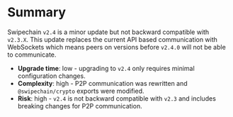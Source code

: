 # Summary

Swipechain `v2.4` is a minor update but not backward compatible with `v2.3.X`. This update replaces the current API based communication with WebSockets which means peers on versions before `v2.4.0` will not be able to communicate.

- **Upgrade time**: low - upgrading to `v2.4` only requires minimal configuration changes.
- **Complexity**: high - P2P communication was rewritten and `@swipechain/crypto` exports were modified.
- **Risk**: high - `v2.4` is not backward compatible with `v2.3` and includes breaking changes for P2P communication.
